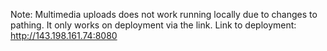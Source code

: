 Note: Multimedia uploads does not work running locally due to changes to pathing. It only works on deployment via the link.
Link to deployment: http://143.198.161.74:8080
